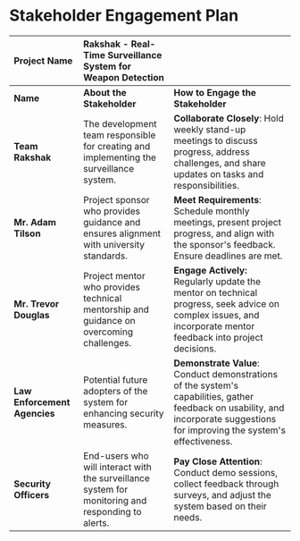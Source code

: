# Stakeholder Engagement Plan

| **Project Name**| Rakshak - Real-Time Surveillance System for Weapon Detection | |
| :--- | :--- | :--- |
| **Name** | **About the Stakeholder** | **How to Engage the Stakeholder**|
| **Team Rakshak** | The development team responsible for creating and implementing the surveillance system. | **Collaborate Closely**: Hold weekly stand-up meetings to discuss progress, address challenges, and share updates on tasks and responsibilities. |
| **Mr. Adam Tilson** | Project sponsor who provides guidance and ensures alignment with university standards. |  **Meet Requirements**: Schedule monthly meetings, present project progress, and align with the sponsor's feedback. Ensure deadlines are met. |
| **Mr. Trevor Douglas** | Project mentor who provides technical mentorship and guidance on overcoming challenges. | **Engage Actively:** Regularly update the mentor on technical progress, seek advice on complex issues, and incorporate mentor feedback into project decisions. | 
| **Law Enforcement Agencies** | Potential future adopters of the system for enhancing security measures. | **Demonstrate Value**: Conduct demonstrations of the system's capabilities, gather feedback on usability, and incorporate suggestions for improving the system's effectiveness. |
| **Security Officers** | End-users who will interact with the surveillance system for monitoring and responding to alerts. | **Pay Close Attention**: Conduct demo sessions, collect feedback through surveys, and adjust the system based on their needs. |